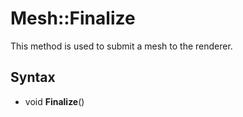 # Mesh::Finalize

This method is used to submit a mesh to the renderer.

## Syntax

- void **Finalize**()
